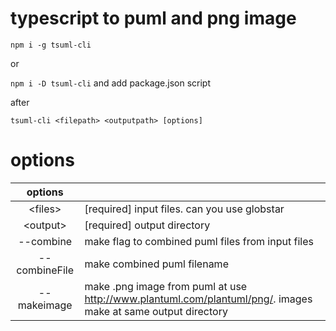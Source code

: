 # typescript to puml and png image

`npm i -g tsuml-cli`

or

`npm i -D tsuml-cli` and add package.json script

after

`tsuml-cli <filepath> <outputpath> [options]`

# options 
|options||
|:---:|:---|
|&lt;files&gt;|[required] input files. can you use globstar| 
|&lt;output&gt;|[required] output directory|
|--combine|make flag to combined puml files from input files|
|--combineFile|make combined puml filename| 
|--makeimage|make .png image from puml at use http://www.plantuml.com/plantuml/png/. images make at same output directory|

